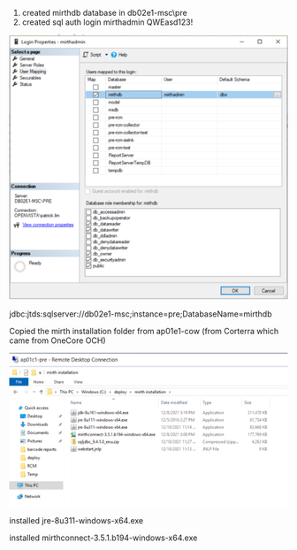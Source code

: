 1. created mirthdb database in db02e1-msc\pre
2. created sql auth login mirthadmin QWEasd123!

![image.png](/.attachments/image-62e9ffa6-ffe3-457c-9977-be395b59b8d2.png)

jdbc:jtds:sqlserver://db02e1-msc;instance=pre;DatabaseName=mirthdb

Copied the mirth installation folder from ap01e1-cow (from Corterra which came from OneCore OCH)

![image.png](/.attachments/image-38e0ae4a-eb33-485c-a67d-f161c2c7a9fe.png)

installed jre-8u311-windows-x64.exe

installed mirthconnect-3.5.1.b194-windows-x64.exe